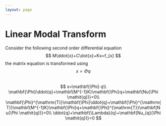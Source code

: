 ```yaml
---
layout: page
---
```

# Linear Modal Transform
Consider the following second order differential equation  
$$
M\ddot{x}+C\dot{x}+Kx=f_{x}
$$
the matrix equation is transformed using $$x=\Phi \mathit{q}$$  
$$
x=\mathbf{\Phi} q\\
\mathbf{\Phi}\ddot{q}+\mathbf{M^{-1}K}\mathbf{\Phi}q+\mathbf{Nu(\Phi \mathit{q})}=0\\
\mathbf{\Phi}^{\mathrm{T}}\mathbf{\Phi}\ddot{q}+\mathbf{\Phi}^{\mathrm{T}}\mathbf{M^{-1}K}\mathbf{\Phi}q+\mathbf{\Phi}^{\mathrm{T}}\mathbf{Nu(\Phi \mathit{q})}=0\\
\ddot{q}+\mathbf{\Lambda}{q}+\mathbf{Nu_{q}(\Phi \mathit{q})}=0
$$

